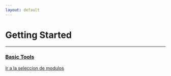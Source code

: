 ```yaml
---
layout: default
---
```

# Getting Started
---
### [Basic Tools](GettingStarted/BasicTools.md)

[Ir a la seleccion de modulos](./HTBAcademy.md)
